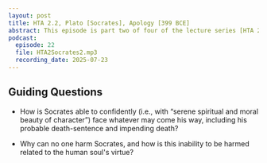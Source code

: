 ```yaml
---
layout: post
title: HTA 2.2, Plato [Socrates], Apology [399 BCE]
abstract: This episode is part two of four of the lecture series [HTA 2] on Plato's Apology, a faithful rendition of Socrates' aretaic voice at his death trial.
podcast:
  episode: 22
  file: HTA2Socrates2.mp3
  recording_date: 2025-07-23
---
```


## Guiding Questions

* How is Socrates able to confidently (i.e., with “serene spiritual and moral beauty of character”) face whatever may come his way, including his probable death-sentence and impending death?

* Why can no one harm Socrates, and how is this inability to be harmed related to the human soul's virtue?
